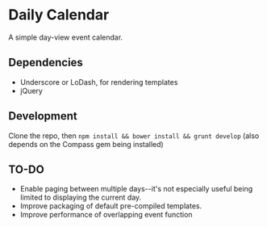 # Daily Calendar
A simple day-view event calendar.

## Dependencies
* Underscore or LoDash, for rendering templates
* jQuery

## Development
Clone the repo, then `npm install && bower install && grunt develop` (also depends on the Compass gem being installed)

## TO-DO
* Enable paging between multiple days--it's not especially useful being limited to displaying the current day.
* Improve packaging of default pre-compiled templates.
* Improve performance of overlapping event function
